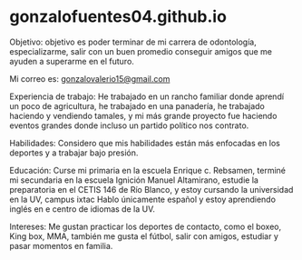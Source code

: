 # gonzalofuentes04.github.io

Objetivo: objetivo es poder terminar de mi carrera de odontología, especializarme, salir con un buen promedio conseguir amigos que me ayuden a superarme en el futuro.

Mi correo es: gonzalovalerio15@gmail.com 

Experiencia de trabajo: He trabajado en un rancho familiar donde aprendí un poco de agricultura, he trabajado en una panadería, he trabajado haciendo y vendiendo tamales, y mi más grande proyecto fue haciendo eventos grandes donde incluso un partido político nos contrato.

Habilidades: Considero que mis habilidades están más enfocadas en los deportes y a trabajar bajo presión.

Educación: Curse mi primaria en la escuela Enrique c. Rebsamen, terminé mi secundaria en la escuela Ignición Manuel Altamirano, estudie la preparatoria en el CETIS 146 de Río Blanco, y estoy cursando la universidad en la UV, campus ixtac Hablo únicamente español y estoy aprendiendo inglés en e centro de idiomas de la UV.

Intereses: Me gustan practicar los deportes de contacto, como el boxeo, King box, MMA,  también me gusta el fútbol, salir con amigos,  estudiar y pasar momentos en familia.

